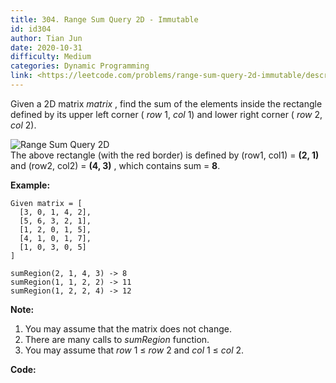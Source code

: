 ```yaml
---
title: 304. Range Sum Query 2D - Immutable
id: id304
author: Tian Jun
date: 2020-10-31
difficulty: Medium
categories: Dynamic Programming
link: <https://leetcode.com/problems/range-sum-query-2d-immutable/description/>
---
```


Given a 2D matrix _matrix_ , find the sum of the elements inside the rectangle
defined by its upper left corner ( _row_ 1, _col_ 1) and lower right corner (
_row_ 2, _col_ 2).

![Range Sum Query 2D](/static/images/courses/range_sum_query_2d.png)  
The above rectangle (with the red border) is defined by (row1, col1) = **(2,
1)** and (row2, col2) = **(4, 3)** , which contains sum = **8**.

**Example:**  
            Given matrix = [      [3, 0, 1, 4, 2],      [5, 6, 3, 2, 1],      [1, 2, 0, 1, 5],      [4, 1, 0, 1, 7],      [1, 0, 3, 0, 5]    ]        sumRegion(2, 1, 4, 3) -> 8    sumRegion(1, 1, 2, 2) -> 11    sumRegion(1, 2, 2, 4) -> 12    

**Note:**  

  1. You may assume that the matrix does not change.
  2. There are many calls to _sumRegion_ function.
  3. You may assume that _row_ 1 ≤ _row_ 2 and _col_ 1 ≤ _col_ 2.


**Code:**

